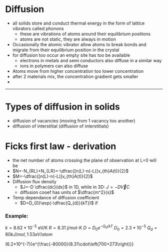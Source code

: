 # Diffusion
- all solids store and conduct thermal energy in the form of lattice vibrators called phonons
	- these are vibrations of atoms around their equilibrium positions
	- atoms are not static, they are always in motion
- Occasionally the atomic vibrator allow atoms to break bonds and migrate from their equilibrium position in the crystal
- for diffusion too occur an empty site has too be available
	- electrons in metals and semi conductors also diffuse in a similar way
	- ions in polymers can also diffuse
- Atoms move from higher concentration too lower concentration
- after 2 materials mix, the concentration gradient gets smaller
- 
___
# Types of diffusion in solids
- diffusion of vacancies (moving from 1 vacancy too another)
- diffusion of interstitial (diffusion of interstitials)
# Ficks first law - derivation
- the net number of atoms crossing the plane of observation at L=0 will be
- $N=-N_{RL}+N_{LR}=-\dfrac{[n(L)-n(-L)]v_{th}A(t)}{2}$
- $M=-\dfrac{[n(L)-n(-L)]v_{th}A(t)}{2}$
- Diffusion flux density
	- $J=-D \dfrac{dc}{dx}$ in 1D, while in 3D: $J=-D\vec{V}C$
	- diffusion cooef has units of $\dfrac{m^2}{s}$
- Temp dependance of diffusion coefficient
	- $D=D_{0}\exp(-\dfrac{Q_{d}}{kT})$ if 
### Example: 
$k=8.62*10^{-5}$ eV/K
$R=8.31$ j/mol-K
$D=D_{0}e^{-Q_{d}/kT}$
$D_{0}=2.3*10^{-5}$
$Q_{d}= 80 kJ/mol,1.53eV/atom$

(6.2*10^{-7})e^{\frac{-80000}{8.31\cdot\left(700+273\right)}}